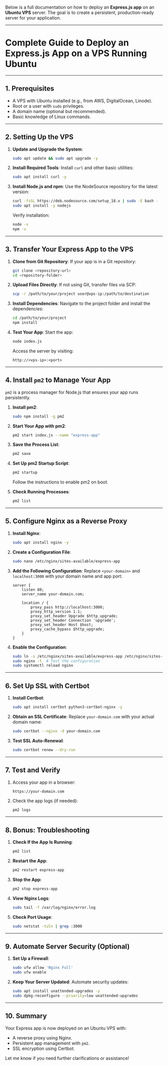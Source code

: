Below is a full documentation on how to deploy an **Express.js app** on an **Ubuntu VPS** server. The goal is to create a persistent, production-ready server for your application.

---

# **Complete Guide to Deploy an Express.js App on a VPS Running Ubuntu**

---

## **1. Prerequisites**
- A VPS with Ubuntu installed (e.g., from AWS, DigitalOcean, Linode).
- Root or a user with `sudo` privileges.
- A domain name (optional but recommended).
- Basic knowledge of Linux commands.

---

## **2. Setting Up the VPS**

1. **Update and Upgrade the System**:
   ```bash
   sudo apt update && sudo apt upgrade -y
   ```

2. **Install Required Tools**:
   Install `curl` and other basic utilities:
   ```bash
   sudo apt install curl -y
   ```

3. **Install Node.js and npm**:
   Use the NodeSource repository for the latest version:
   ```bash
   curl -fsSL https://deb.nodesource.com/setup_18.x | sudo -E bash -
   sudo apt install -y nodejs
   ```
   Verify installation:
   ```bash
   node -v
   npm -v
   ```

---

## **3. Transfer Your Express App to the VPS**

1. **Clone from Git Repository**:
   If your app is in a Git repository:
   ```bash
   git clone <repository-url>
   cd <repository-folder>
   ```

2. **Upload Files Directly**:
   If not using Git, transfer files via SCP:
   ```bash
   scp -r /path/to/your/project user@vps-ip:/path/to/destination
   ```

3. **Install Dependencies**:
   Navigate to the project folder and install the dependencies:
   ```bash
   cd /path/to/your/project
   npm install
   ```

4. **Test Your App**:
   Start the app:
   ```bash
   node index.js
   ```
   Access the server by visiting:
   ```
   http://<vps-ip>:<port>
   ```

---

## **4. Install `pm2` to Manage Your App**

`pm2` is a process manager for Node.js that ensures your app runs persistently.

1. **Install pm2**:
   ```bash
   sudo npm install -g pm2
   ```

2. **Start Your App with pm2**:
   ```bash
   pm2 start index.js --name "express-app"
   ```

3. **Save the Process List**:
   ```bash
   pm2 save
   ```

4. **Set Up pm2 Startup Script**:
   ```bash
   pm2 startup
   ```
   Follow the instructions to enable pm2 on boot.

5. **Check Running Processes**:
   ```bash
   pm2 list
   ```

---

## **5. Configure Nginx as a Reverse Proxy**

1. **Install Nginx**:
   ```bash
   sudo apt install nginx -y
   ```

2. **Create a Configuration File**:
   ```bash
   sudo nano /etc/nginx/sites-available/express-app
   ```

3. **Add the Following Configuration**:
   Replace `<your-domain>` and `localhost:3000` with your domain name and app port:
   ```nginx
   server {
       listen 80;
       server_name your-domain.com;

       location / {
           proxy_pass http://localhost:3000;
           proxy_http_version 1.1;
           proxy_set_header Upgrade $http_upgrade;
           proxy_set_header Connection 'upgrade';
           proxy_set_header Host $host;
           proxy_cache_bypass $http_upgrade;
       }
   }
   ```

4. **Enable the Configuration**:
   ```bash
   sudo ln -s /etc/nginx/sites-available/express-app /etc/nginx/sites-enabled/
   sudo nginx -t  # Test the configuration
   sudo systemctl reload nginx
   ```

---

## **6. Set Up SSL with Certbot**

1. **Install Certbot**:
   ```bash
   sudo apt install certbot python3-certbot-nginx -y
   ```

2. **Obtain an SSL Certificate**:
   Replace `your-domain.com` with your actual domain name:
   ```bash
   sudo certbot --nginx -d your-domain.com
   ```

3. **Test SSL Auto-Renewal**:
   ```bash
   sudo certbot renew --dry-run
   ```

---

## **7. Test and Verify**

1. Access your app in a browser:
   ```
   https://your-domain.com
   ```

2. Check the app logs (if needed):
   ```bash
   pm2 logs
   ```

---

## **8. Bonus: Troubleshooting**

1. **Check If the App Is Running**:
   ```bash
   pm2 list
   ```

2. **Restart the App**:
   ```bash
   pm2 restart express-app
   ```

3. **Stop the App**:
   ```bash
   pm2 stop express-app
   ```

4. **View Nginx Logs**:
   ```bash
   sudo tail -f /var/log/nginx/error.log
   ```

5. **Check Port Usage**:
   ```bash
   sudo netstat -tuln | grep :3000
   ```

---

## **9. Automate Server Security (Optional)**

1. **Set Up a Firewall**:
   ```bash
   sudo ufw allow 'Nginx Full'
   sudo ufw enable
   ```

2. **Keep Your Server Updated**:
   Automate security updates:
   ```bash
   sudo apt install unattended-upgrades -y
   sudo dpkg-reconfigure --priority=low unattended-upgrades
   ```

---

## **10. Summary**

Your Express app is now deployed on an Ubuntu VPS with:
- A reverse proxy using Nginx.
- Persistent app management with `pm2`.
- SSL encryption using Certbot.

Let me know if you need further clarifications or assistance!

